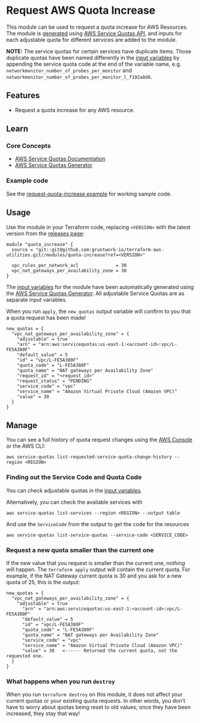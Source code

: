 # Request AWS Quota Increase

This module can be used to request a quota increase for AWS Resources. The module is [generated](../../codegen/quotas/) using [AWS Service Quotas API](https://docs.aws.amazon.com/servicequotas/2019-06-24/apireference/Welcome.html), and inputs for each adjustable quota for different services are added to the module.

**NOTE:** The service quotas for certain services have duplicate items. Those duplicate quotas have been named differently in the [input variables](./variables.tf) by appending the service quota code at the end of the variable name, e.g. `networkmonitor_number_of_probes_per_monitor` and `networkmonitor_number_of_probes_per_monitor_l_f192a8d6`.

## Features

- Request a quota increase for any AWS resource.

## Learn

### Core Concepts

- [AWS Service Quotas Documentation](https://docs.aws.amazon.com/servicequotas/?id=docs_gateway)
- [AWS Service Quotas Generator](../../codegen/quotas/)


### Example code

See the [request-quota-increase example](/examples/request-quota-increase) for working sample code.



## Usage

Use the module in your Terraform code, replacing `<VERSION>` with the latest version from the [releases
page](https://github.com/gruntwork-io/terraform-aws-utilities/releases):

```hcl
module "quota_increase" {
  source = "git::git@github.com:gruntwork-io/terraform-aws-utilities.git//modules/quota-increase?ref=<VERSION>"

  vpc_rules_per_network_acl              = 30
  vpc_nat_gateways_per_availability_zone = 30
}
```

The [input variables](../../modules/request-quota-increase/variables.tf) for the module have been automatically generated using the [AWS Service Quotas Generator](../../codegen/quotas/). All adjustable Service Quotas are as separate input variables.

When you run `apply`, the `new_quotas` output variable will confirm to you that a quota request has been made!

```hcl
new_quotas = {
  "vpc_nat_gateways_per_availability_zone" = {
    "adjustable" = true
    "arn" = "arn:aws:servicequotas:us-east-1:<account-id>:vpc/L-FE5A380F"
    "default_value" = 5
    "id" = "vpc/L-FE5A380F"
    "quota_code" = "L-FE5A380F"
    "quota_name" = "NAT gateways per Availability Zone"
    "request_id" = "<request_id>"
    "request_status" = "PENDING"
    "service_code" = "vpc"
    "service_name" = "Amazon Virtual Private Cloud (Amazon VPC)"
    "value" = 30
  }
}
```

## Manage

You can see a full history of quota request changes using the [AWS
Console](https://console.aws.amazon.com/servicequotas/home#!/requests) or the AWS CLI:


```
aws service-quotas list-requested-service-quota-change-history --region <REGION>
```

### Finding out the Service Code and Quota Code

You can check adjustable quotas in the [input variables](../../modules/request-quota-increase/variables.tf).


Alternatively, you can check the available services with

```
aws service-quotas list-services --region <REGION> --output table
```

And use the `ServiceCode` from the output to get the code for the resources

```
aws service-quotas list-service-quotas --service-code <SERVICE_CODE>
```


### Request a new quota smaller than the current one

If the new value that you request is smaller than the current one, _nothing_ will happen. The
`terraform apply` output will contain the current quota. For example, if the NAT Gateway current
quota is 30 and you ask for a new quota of 25, this is the output:

```hcl
new_quotas = {
  "vpc_nat_gateways_per_availability_zone" = {
    "adjustable" = true
      "arn" = "arn:aws:servicequotas:us-east-1:<account-id>:vpc/L-FE5A380F"
      "default_value" = 5
      "id" = "vpc/L-FE5A380F"
      "quota_code" = "L-FE5A380F"
      "quota_name" = "NAT gateways per Availability Zone"
      "service_code" = "vpc"
      "service_name" = "Amazon Virtual Private Cloud (Amazon VPC)"
      "value" = 30   <------ Returned the current quota, not the requested one.
  }
}
```


### What happens when you run `destroy`


When you run `terraform destroy` on this module, it does not affect your current quotas or your
existing quota requests. In other words, you don't have to worry about quotas being reset to old
values; once they have been increased, they stay that way!
